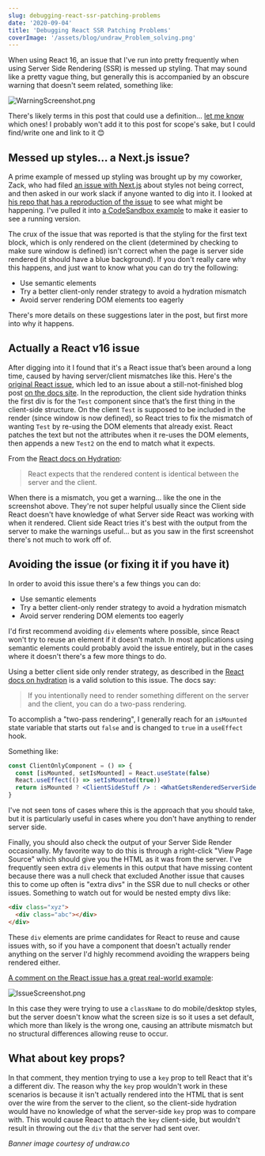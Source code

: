 ```yaml
---
slug: debugging-react-ssr-patching-problems
date: '2020-09-04'
title: 'Debugging React SSR Patching Problems'
coverImage: '/assets/blog/undraw_Problem_solving.png'
---
```


When using React 16, an issue that I've run into pretty frequently when using
Server Side Rendering (SSR) is messed up styling. That may sound like a pretty
vague thing, but generally this is accompanied by an obscure warning that
doesn't seem related, something like:

![WarningScreenshot.png](/assets/blog/debugging-react-ssr-patching-problems/WarningScreenshot.png)

There's likely terms in this post that could use a definition...
[let me know](https://twitter.com/messages/compose?recipient_id=870640964&text=Can%20you%20add%20a%20definition%20for)
which ones! I probably won't add it to this post for scope's sake, but I could
find/write one and link to it 😊

## Messed up styles... a Next.js issue?

A prime example of messed up styling was brought up by my coworker, Zack, who
had filed
[an issue with Next.js](https://github.com/vercel/next.js/issues/16796) about
styles not being correct, and then asked in our work slack if anyone wanted to
dig into it. I looked at
[his repo that has a reproduction of the issue](https://github.com/SimplyComplexable/next-issue)
to see what might be happening. I've pulled it into
[a CodeSandbox example](https://codesandbox.io/s/react-ssr-patching-issue-example-ok3m7)
to make it easier to see a running version.

The crux of the issue that was reported is that the styling for the first text
block, which is only rendered on the client (determined by checking to make sure
window is defined) isn't correct when the page is server side rendered (it
should have a blue background). If you don't really care why this happens, and
just want to know what you can do try the following:

- Use semantic elements
- Try a better client-only render strategy to avoid a hydration mismatch
- Avoid server rendering DOM elements too eagerly

There's more details on these suggestions later in the post, but first more into
why it happens.

## Actually a React v16 issue

After digging into it I found that it's a React issue that’s been around a long
time, caused by having server/client mismatches like this. Here's the
[original React issue](https://github.com/facebook/react/issues/10591), which
led to an issue about a still-not-finished blog post
[on the docs site](https://github.com/reactjs/reactjs.org/issues/25). In the
reproduction, the client side hydration thinks the first div is for the `Test`
component since that’s the first thing in the client-side structure. On the
client `Test` is supposed to be included in the render (since window is now
defined), so React tries to fix the mismatch of wanting `Test` by re-using the
DOM elements that already exist. React patches the text but not the attributes
when it re-uses the DOM elements, then appends a new `Test2` on the end to match
what it expects.

From the
[React docs on Hydration](https://reactjs.org/docs/react-dom.html#hydrate):

> React expects that the rendered content is identical between the server and
> the client.

When there is a mismatch, you get a warning... like the one in the screenshot
above. They're not super helpful usually since the Client side React doesn't
have knowledge of what Server side React was working with when it rendered.
Client side React tries it's best with the output from the server to make the
warnings useful... but as you saw in the first screenshot there's not much to
work off of.

## Avoiding the issue (or fixing it if you have it)

In order to avoid this issue there's a few things you can do:

- Use semantic elements
- Try a better client-only render strategy to avoid a hydration mismatch
- Avoid server rendering DOM elements too eagerly

I'd first recommend avoiding `div` elements where possible, since React won't
try to reuse an element if it doesn't match. In most applications using semantic
elements could probably avoid the issue entirely, but in the cases where it
doesn't there's a few more things to do.

Using a better client side only render strategy, as described in the
[React docs on hydration](https://reactjs.org/docs/react-dom.html#hydrate) is a
valid solution to this issue. The docs say:

> If you intentionally need to render something different on the server and the
> client, you can do a two-pass rendering.

To accomplish a "two-pass rendering", I generally reach for an `isMounted` state
variable that starts out `false` and is changed to `true` in a `useEffect` hook.

Something like:

```jsx
const ClientOnlyComponent = () => {
  const [isMounted, setIsMounted] = React.useState(false)
  React.useEffect(() => setIsMounted(true))
  return isMounted ? <ClientSideStuff /> : <WhatGetsRenderedServerSide />
}
```

I've not seen tons of cases where this is the approach that you should take, but
it is particularly useful in cases where you don't have anything to render
server side.

Finally, you should also check the output of your Server Side Render
occasionally. My favorite way to do this is through a right-click "View Page
Source" which should give you the HTML as it was from the server. I've
frequently seen extra `div` elements in this output that have missing content
because there was a null check that excluded Another issue that causes this to
come up often is "extra divs" in the SSR due to null checks or other issues.
Something to watch out for would be nested empty divs like:

```html
<div class="xyz">
  <div class="abc"></div>
</div>
```

These `div` elements are prime candidates for React to reuse and cause issues
with, so if you have a component that doesn't actually render anything on the
server I'd highly recommend avoiding the wrappers being rendered either.

[A comment on the React issue has a great real-world example](https://github.com/facebook/react/issues/10591#issuecomment-334425529):

![IssueScreenshot.png](/assets/blog/debugging-react-ssr-patching-problems/IssueScreenshot.png)

In this case they were trying to use a `className` to do mobile/desktop styles,
but the server doesn't know what the screen size is so it uses a set default,
which more than likely is the wrong one, causing an attribute mismatch but no
structural differences allowing reuse to occur.

## What about key props?

In that comment, they mention trying to use a `key` prop to tell React that it's
a different div. The reason why the `key` prop wouldn't work in these scenarios
is because it isn't actually rendered into the HTML that is sent over the wire
from the server to the client, so the client-side hydration would have no
knowledge of what the server-side `key` prop was to compare with. This would
cause React to attach the `key` client-side, but wouldn't result in throwing out
the `div` that the server had sent over.

_Banner image courtesy of undraw.co_
